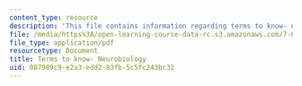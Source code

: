 ```yaml
---
content_type: resource
description: 'This file contains information regarding terms to know- neurobiology. '
file: /media/https%3A/open-learning-course-data-rc.s3.amazonaws.com/7-013-introductory-biology-spring-2013/087989c9e2a3edd283fb5c5fc243bc32_MIT7_013S12_Neurobiology.pdf
file_type: application/pdf
resourcetype: Document
title: Terms to know- Neurobiology
uid: 087989c9-e2a3-edd2-83fb-5c5fc243bc32
---
```

